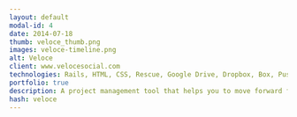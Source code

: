```yaml
---
layout: default
modal-id: 4
date: 2014-07-18
thumb: veloce_thumb.png
images: veloce-timeline.png
alt: Veloce
client: www.velocesocial.com
technologies: Rails, HTML, CSS, Rescue, Google Drive, Dropbox, Box, Pusher
portfolio: true
description: A project management tool that helps you to move forward faster. It have amazing features like Timeline of projects, files management with various storage options, realtime UI.
hash: veloce
---
```


